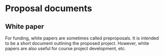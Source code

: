 # Proposal documents
## White paper

For funding, white papers are sometimes called preproposals. It is intended to be a short document outlining the proposed project. However, white papers are also useful for course project development, etc. 
